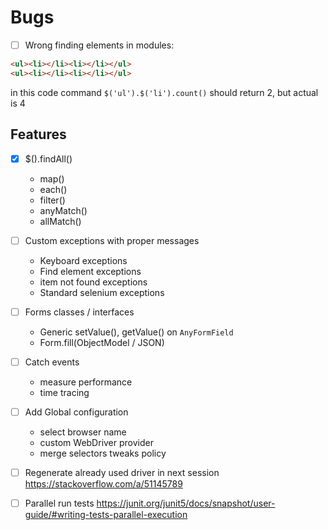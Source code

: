 # Bugs
- [ ] Wrong finding elements in modules: 
```html
<ul><li></li><li></li></ul>
<ul><li></li><li></li></ul>
```
in this code command `$('ul').$('li').count()` should return 2, but actual is 4

## Features
- [x] $().findAll()
    - map()
    - each()
    - filter()
    - anyMatch()
    - allMatch()


- [ ] Custom exceptions with proper messages
    - Keyboard exceptions
    - Find element exceptions
    - item not found exceptions
    - Standard selenium exceptions
    
- [ ] Forms classes / interfaces
    - Generic setValue(), getValue() on `AnyFormField`
    - Form.fill(ObjectModel / JSON)
    
- [ ] Catch events
    - measure performance
    - time tracing
    
- [ ] Add Global configuration
    - select browser name
    - custom WebDriver provider
    - merge selectors tweaks policy

- [ ] Regenerate already used driver in next session
    https://stackoverflow.com/a/51145789
  
- [ ] Parallel run tests
  https://junit.org/junit5/docs/snapshot/user-guide/#writing-tests-parallel-execution
